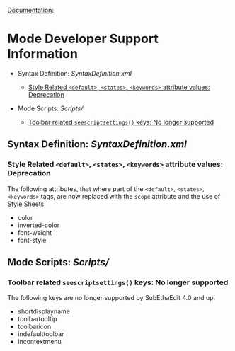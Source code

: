 [Documentation][ModeExample]:
# Mode Developer Support Information

* Syntax Definition: _SyntaxDefinition.xml_
	* [Style Related `<default>`, `<states>`, `<keywords>` attribute values: Deprecation](#DeprecatedStyleAttributes)


* Mode Scripts: _Scripts/_
	* [Toolbar related `seescriptsettings()` keys: No longer supported](#DeprecatedScriptSettings)



## <a name ="SyntaxDefinition_xml"></a>Syntax Definition: _SyntaxDefinition.xml_

### <a name="DeprecatedStyleAttributes"></a>Style Related `<default>`, `<states>`, `<keywords>` attribute values: Deprecation

The following attributes, that where part of the `<default>`, `<states>`, `<keywords>` tags, are now replaced with the `scope` attribute and the use of Style Sheets.

* color
* inverted-color
* font-weight
* font-style



## <a name ="ModeScripts"></a>Mode Scripts: _Scripts/_

### <a name="DeprecatedScriptSettings"></a>Toolbar related `seescriptsettings()` keys: No longer supported

The following keys are no longer supported by SubEthaEdit 4.0 and up: 

* shortdisplayname
* toolbartooltip
* toolbaricon
* indefaulttoolbar
* incontextmenu


<!-- Referenced Paths -->
[ModeExample]: . "SubEthaEdit 4 Example Mode Documentation"
